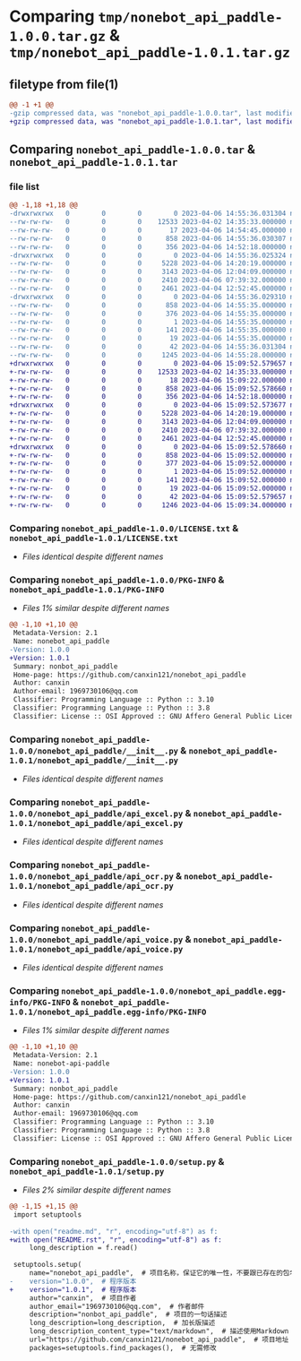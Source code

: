 # Comparing `tmp/nonebot_api_paddle-1.0.0.tar.gz` & `tmp/nonebot_api_paddle-1.0.1.tar.gz`

## filetype from file(1)

```diff
@@ -1 +1 @@
-gzip compressed data, was "nonebot_api_paddle-1.0.0.tar", last modified: Thu Apr  6 14:55:36 2023, max compression
+gzip compressed data, was "nonebot_api_paddle-1.0.1.tar", last modified: Thu Apr  6 15:09:52 2023, max compression
```

## Comparing `nonebot_api_paddle-1.0.0.tar` & `nonebot_api_paddle-1.0.1.tar`

### file list

```diff
@@ -1,18 +1,18 @@
-drwxrwxrwx   0        0        0        0 2023-04-06 14:55:36.031304 nonebot_api_paddle-1.0.0/
--rw-rw-rw-   0        0        0    12533 2023-04-02 14:35:33.000000 nonebot_api_paddle-1.0.0/LICENSE.txt
--rw-rw-rw-   0        0        0       17 2023-04-06 14:54:45.000000 nonebot_api_paddle-1.0.0/MANIFEST.in
--rw-rw-rw-   0        0        0      858 2023-04-06 14:55:36.030307 nonebot_api_paddle-1.0.0/PKG-INFO
--rw-rw-rw-   0        0        0      356 2023-04-06 14:52:18.000000 nonebot_api_paddle-1.0.0/README.md
-drwxrwxrwx   0        0        0        0 2023-04-06 14:55:36.025324 nonebot_api_paddle-1.0.0/nonebot_api_paddle/
--rw-rw-rw-   0        0        0     5228 2023-04-06 14:20:19.000000 nonebot_api_paddle-1.0.0/nonebot_api_paddle/__init__.py
--rw-rw-rw-   0        0        0     3143 2023-04-06 12:04:09.000000 nonebot_api_paddle-1.0.0/nonebot_api_paddle/api_excel.py
--rw-rw-rw-   0        0        0     2410 2023-04-06 07:39:32.000000 nonebot_api_paddle-1.0.0/nonebot_api_paddle/api_ocr.py
--rw-rw-rw-   0        0        0     2461 2023-04-04 12:52:45.000000 nonebot_api_paddle-1.0.0/nonebot_api_paddle/api_voice.py
-drwxrwxrwx   0        0        0        0 2023-04-06 14:55:36.029310 nonebot_api_paddle-1.0.0/nonebot_api_paddle.egg-info/
--rw-rw-rw-   0        0        0      858 2023-04-06 14:55:35.000000 nonebot_api_paddle-1.0.0/nonebot_api_paddle.egg-info/PKG-INFO
--rw-rw-rw-   0        0        0      376 2023-04-06 14:55:35.000000 nonebot_api_paddle-1.0.0/nonebot_api_paddle.egg-info/SOURCES.txt
--rw-rw-rw-   0        0        0        1 2023-04-06 14:55:35.000000 nonebot_api_paddle-1.0.0/nonebot_api_paddle.egg-info/dependency_links.txt
--rw-rw-rw-   0        0        0      141 2023-04-06 14:55:35.000000 nonebot_api_paddle-1.0.0/nonebot_api_paddle.egg-info/requires.txt
--rw-rw-rw-   0        0        0       19 2023-04-06 14:55:35.000000 nonebot_api_paddle-1.0.0/nonebot_api_paddle.egg-info/top_level.txt
--rw-rw-rw-   0        0        0       42 2023-04-06 14:55:36.031304 nonebot_api_paddle-1.0.0/setup.cfg
--rw-rw-rw-   0        0        0     1245 2023-04-06 14:55:28.000000 nonebot_api_paddle-1.0.0/setup.py
+drwxrwxrwx   0        0        0        0 2023-04-06 15:09:52.579657 nonebot_api_paddle-1.0.1/
+-rw-rw-rw-   0        0        0    12533 2023-04-02 14:35:33.000000 nonebot_api_paddle-1.0.1/LICENSE.txt
+-rw-rw-rw-   0        0        0       18 2023-04-06 15:09:22.000000 nonebot_api_paddle-1.0.1/MANIFEST.in
+-rw-rw-rw-   0        0        0      858 2023-04-06 15:09:52.578660 nonebot_api_paddle-1.0.1/PKG-INFO
+-rw-rw-rw-   0        0        0      356 2023-04-06 14:52:18.000000 nonebot_api_paddle-1.0.1/README.rst
+drwxrwxrwx   0        0        0        0 2023-04-06 15:09:52.573677 nonebot_api_paddle-1.0.1/nonebot_api_paddle/
+-rw-rw-rw-   0        0        0     5228 2023-04-06 14:20:19.000000 nonebot_api_paddle-1.0.1/nonebot_api_paddle/__init__.py
+-rw-rw-rw-   0        0        0     3143 2023-04-06 12:04:09.000000 nonebot_api_paddle-1.0.1/nonebot_api_paddle/api_excel.py
+-rw-rw-rw-   0        0        0     2410 2023-04-06 07:39:32.000000 nonebot_api_paddle-1.0.1/nonebot_api_paddle/api_ocr.py
+-rw-rw-rw-   0        0        0     2461 2023-04-04 12:52:45.000000 nonebot_api_paddle-1.0.1/nonebot_api_paddle/api_voice.py
+drwxrwxrwx   0        0        0        0 2023-04-06 15:09:52.578660 nonebot_api_paddle-1.0.1/nonebot_api_paddle.egg-info/
+-rw-rw-rw-   0        0        0      858 2023-04-06 15:09:52.000000 nonebot_api_paddle-1.0.1/nonebot_api_paddle.egg-info/PKG-INFO
+-rw-rw-rw-   0        0        0      377 2023-04-06 15:09:52.000000 nonebot_api_paddle-1.0.1/nonebot_api_paddle.egg-info/SOURCES.txt
+-rw-rw-rw-   0        0        0        1 2023-04-06 15:09:52.000000 nonebot_api_paddle-1.0.1/nonebot_api_paddle.egg-info/dependency_links.txt
+-rw-rw-rw-   0        0        0      141 2023-04-06 15:09:52.000000 nonebot_api_paddle-1.0.1/nonebot_api_paddle.egg-info/requires.txt
+-rw-rw-rw-   0        0        0       19 2023-04-06 15:09:52.000000 nonebot_api_paddle-1.0.1/nonebot_api_paddle.egg-info/top_level.txt
+-rw-rw-rw-   0        0        0       42 2023-04-06 15:09:52.579657 nonebot_api_paddle-1.0.1/setup.cfg
+-rw-rw-rw-   0        0        0     1246 2023-04-06 15:09:34.000000 nonebot_api_paddle-1.0.1/setup.py
```

### Comparing `nonebot_api_paddle-1.0.0/LICENSE.txt` & `nonebot_api_paddle-1.0.1/LICENSE.txt`

 * *Files identical despite different names*

### Comparing `nonebot_api_paddle-1.0.0/PKG-INFO` & `nonebot_api_paddle-1.0.1/PKG-INFO`

 * *Files 1% similar despite different names*

```diff
@@ -1,10 +1,10 @@
 Metadata-Version: 2.1
 Name: nonebot_api_paddle
-Version: 1.0.0
+Version: 1.0.1
 Summary: nonbot_api_paddle
 Home-page: https://github.com/canxin121/nonebot_api_paddle
 Author: canxin
 Author-email: 1969730106@qq.com
 Classifier: Programming Language :: Python :: 3.10
 Classifier: Programming Language :: Python :: 3.8
 Classifier: License :: OSI Approved :: GNU Affero General Public License v3
```

### Comparing `nonebot_api_paddle-1.0.0/nonebot_api_paddle/__init__.py` & `nonebot_api_paddle-1.0.1/nonebot_api_paddle/__init__.py`

 * *Files identical despite different names*

### Comparing `nonebot_api_paddle-1.0.0/nonebot_api_paddle/api_excel.py` & `nonebot_api_paddle-1.0.1/nonebot_api_paddle/api_excel.py`

 * *Files identical despite different names*

### Comparing `nonebot_api_paddle-1.0.0/nonebot_api_paddle/api_ocr.py` & `nonebot_api_paddle-1.0.1/nonebot_api_paddle/api_ocr.py`

 * *Files identical despite different names*

### Comparing `nonebot_api_paddle-1.0.0/nonebot_api_paddle/api_voice.py` & `nonebot_api_paddle-1.0.1/nonebot_api_paddle/api_voice.py`

 * *Files identical despite different names*

### Comparing `nonebot_api_paddle-1.0.0/nonebot_api_paddle.egg-info/PKG-INFO` & `nonebot_api_paddle-1.0.1/nonebot_api_paddle.egg-info/PKG-INFO`

 * *Files 1% similar despite different names*

```diff
@@ -1,10 +1,10 @@
 Metadata-Version: 2.1
 Name: nonebot-api-paddle
-Version: 1.0.0
+Version: 1.0.1
 Summary: nonbot_api_paddle
 Home-page: https://github.com/canxin121/nonebot_api_paddle
 Author: canxin
 Author-email: 1969730106@qq.com
 Classifier: Programming Language :: Python :: 3.10
 Classifier: Programming Language :: Python :: 3.8
 Classifier: License :: OSI Approved :: GNU Affero General Public License v3
```

### Comparing `nonebot_api_paddle-1.0.0/setup.py` & `nonebot_api_paddle-1.0.1/setup.py`

 * *Files 2% similar despite different names*

```diff
@@ -1,15 +1,15 @@
 import setuptools
 
-with open("readme.md", "r", encoding="utf-8") as f:
+with open("README.rst", "r", encoding="utf-8") as f:
     long_description = f.read()
 
 setuptools.setup(
     name="nonebot_api_paddle",  # 项目名称，保证它的唯一性，不要跟已存在的包名冲突即可
-    version="1.0.0",  # 程序版本
+    version="1.0.1",  # 程序版本
     author="canxin",  # 项目作者
     author_email="1969730106@qq.com",  # 作者邮件
     description="nonbot_api_paddle",  # 项目的一句话描述
     long_description=long_description,  # 加长版描述
     long_description_content_type="text/markdown",  # 描述使用Markdown
     url="https://github.com/canxin121/nonebot_api_paddle",  # 项目地址
     packages=setuptools.find_packages(),  # 无需修改
```

